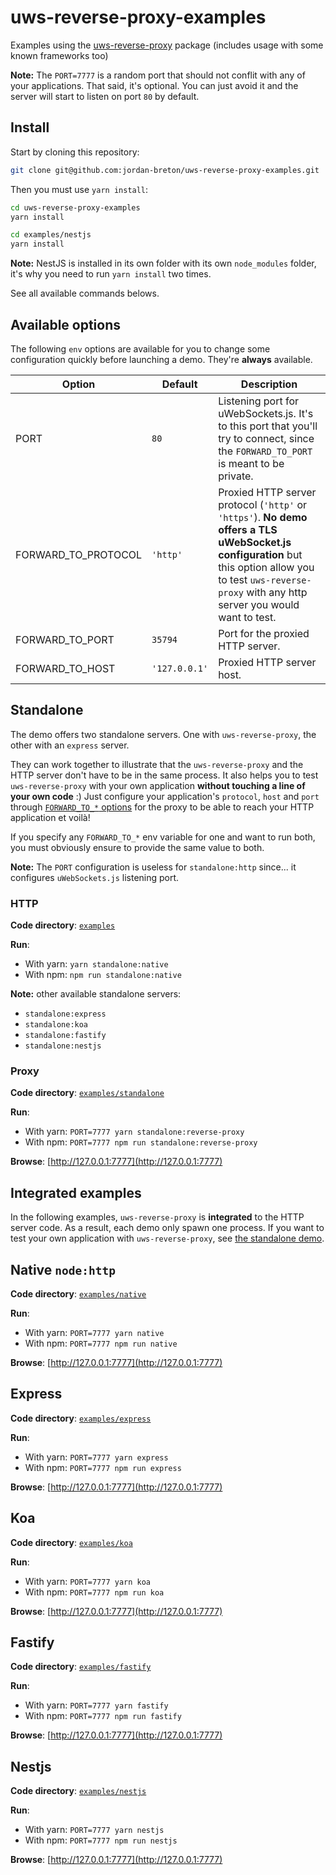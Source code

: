 # uws-reverse-proxy-examples

Examples using the [uws-reverse-proxy](https://github.com/jordan-breton/uws-reverse-proxy) package (includes usage with some known frameworks too)

**Note:** The `PORT=7777` is a random port that should not conflit with any of your applications. That said,
it's optional. You can just avoid it and the server will start to listen on port `80` by default.

## Install

Start by cloning this repository: 

```bash
git clone git@github.com:jordan-breton/uws-reverse-proxy-examples.git
```

Then you must use `yarn install`:

```bash
cd uws-reverse-proxy-examples
yarn install

cd examples/nestjs
yarn install
```

**Note:** NestJS is installed in its own folder with its own `node_modules` folder, it's why you need to run `yarn install` two 
times.

See all available commands belows.

## Available options

The following `env` options are available for you to change some configuration quickly before
launching a demo. They're **always** available.

| Option              | Default       | Description                                                                                                                                                                                                    |
|---------------------|---------------|----------------------------------------------------------------------------------------------------------------------------------------------------------------------------------------------------------------|
| PORT                | `80`          | Listening port for uWebSockets.js. It's to this port that you'll try to connect, since the `FORWARD_TO_PORT` is meant to be private.                                                                           |
| FORWARD_TO_PROTOCOL | `'http'`      | Proxied HTTP server protocol (`'http'` or `'https'`). **No demo offers a TLS uWebSocket.js configuration** but this option allow you to test  `uws-reverse-proxy` with any http server you would want to test. |
| FORWARD_TO_PORT     | `35794`       | Port for the proxied HTTP server.                                                                                                                                                                              |
| FORWARD_TO_HOST     | `'127.0.0.1'` | Proxied HTTP server host.                                                                                                                                                                                      |

## Standalone

The demo offers two standalone servers. One with `uws-reverse-proxy`, the other with an `express` server.

They can work together to illustrate that the `uws-reverse-proxy` and the HTTP server don't have to be
in the same process. It also helps you to test `uws-reverse-proxy` with your own application
**without touching a line of your own code** :) Just configure your application's `protocol`, `host` and `port`
through [`FORWARD_TO_*` options](#available-options) for the proxy to be able to reach your HTTP application
et voilà!

If you specify any `FORWARD_TO_*` env variable for one and want to run both, you must obviously ensure to provide
the same value to both.

**Note:** The `PORT` configuration is useless for `standalone:http` since... it configures `uWebSockets.js`
listening port.

### HTTP

**Code directory**: [`examples`](/examples)

**Run**:

- With yarn: `yarn standalone:native`
- With npm: `npm run standalone:native`

**Note:** other available standalone servers:

- `standalone:express`
- `standalone:koa` 
- `standalone:fastify`
- `standalone:nestjs`

### Proxy

**Code directory**: [`examples/standalone`](examples/standalone)

**Run**:

- With yarn: `PORT=7777 yarn standalone:reverse-proxy`
- With npm: `PORT=7777 npm run standalone:reverse-proxy`

**Browse**: [http://127.0.0.1:7777](http://127.0.0.1:7777)

## Integrated examples

In the following examples, `uws-reverse-proxy` is **integrated** to the HTTP server code. As
a result, each demo only spawn one process. If you want to test your own application with `uws-reverse-proxy`,
see [the standalone demo](/#standalone).

## Native `node:http`

**Code directory**: [`examples/native`](/examples/native)

**Run**: 

- With yarn: `PORT=7777 yarn native`
- With npm: `PORT=7777 npm run native`

**Browse**: [http://127.0.0.1:7777](http://127.0.0.1:7777)

## Express

**Code directory**: [`examples/express`](/examples/express)

**Run**:

- With yarn: `PORT=7777 yarn express`
- With npm: `PORT=7777 npm run express`

**Browse**: [http://127.0.0.1:7777](http://127.0.0.1:7777)

## Koa

**Code directory**: [`examples/koa`](/examples/koa)

**Run**:

- With yarn: `PORT=7777 yarn koa`
- With npm: `PORT=7777 npm run koa`

**Browse**: [http://127.0.0.1:7777](http://127.0.0.1:7777)

## Fastify

**Code directory**: [`examples/fastify`](/examples/fastify)

**Run**:

- With yarn: `PORT=7777 yarn fastify`
- With npm: `PORT=7777 npm run fastify`

**Browse**: [http://127.0.0.1:7777](http://127.0.0.1:7777)

## Nestjs

**Code directory**: [`examples/nestjs`](/examples/nestjs)

**Run**:

- With yarn: `PORT=7777 yarn nestjs`
- With npm: `PORT=7777 npm run nestjs`

**Browse**: [http://127.0.0.1:7777](http://127.0.0.1:7777)
